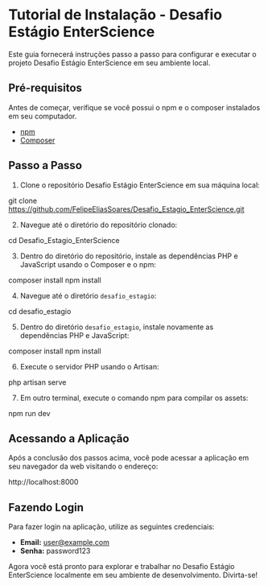# Tutorial de Instalação - Desafio Estágio EnterScience

Este guia fornecerá instruções passo a passo para configurar e executar o projeto Desafio Estágio EnterScience em seu ambiente local.

## Pré-requisitos

Antes de começar, verifique se você possui o npm e o composer instalados em seu computador.

- [npm](https://www.npmjs.com/get-npm)
- [Composer](https://getcomposer.org/download/)

## Passo a Passo

1. Clone o repositório Desafio Estágio EnterScience em sua máquina local:

git clone https://github.com/FelipeEliasSoares/Desafio_Estagio_EnterScience.git


2. Navegue até o diretório do repositório clonado:

cd Desafio_Estagio_EnterScience


3. Dentro do diretório do repositório, instale as dependências PHP e JavaScript usando o Composer e o npm:

composer install
npm install


4. Navegue até o diretório `desafio_estagio`:

cd desafio_estagio


5. Dentro do diretório `desafio_estagio`, instale novamente as dependências PHP e JavaScript:

composer install
npm install


6. Execute o servidor PHP usando o Artisan:

php artisan serve


7. Em outro terminal, execute o comando npm para compilar os assets:

npm run dev


## Acessando a Aplicação

Após a conclusão dos passos acima, você pode acessar a aplicação em seu navegador da web visitando o endereço:

http://localhost:8000


## Fazendo Login

Para fazer login na aplicação, utilize as seguintes credenciais:

- **Email:** user@example.com
- **Senha:** password123

Agora você está pronto para explorar e trabalhar no Desafio Estágio EnterScience localmente em seu ambiente de desenvolvimento. Divirta-se!
